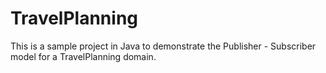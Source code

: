 # TravelPlanning
This is a sample project in Java to demonstrate the Publisher - Subscriber model for a TravelPlanning domain.
